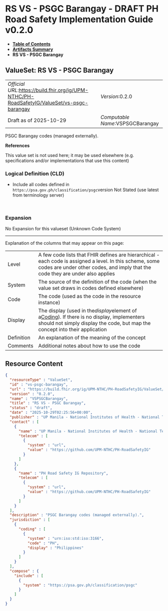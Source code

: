 # RS VS - PSGC Barangay - DRAFT PH Road Safety Implementation Guide v0.2.0

* [**Table of Contents**](toc.md)
* [**Artifacts Summary**](artifacts.md)
* **RS VS - PSGC Barangay**

## ValueSet: RS VS - PSGC Barangay 

| | |
| :--- | :--- |
| *Official URL*:https://build.fhir.org/ig/UPM-NTHC/PH-RoadSafetyIG/ValueSet/vs-psgc-barangay | *Version*:0.2.0 |
| Draft as of 2025-10-29 | *Computable Name*:VSPSGCBarangay |

 
PSGC Barangay codes (managed externally). 

 **References** 

This value set is not used here; it may be used elsewhere (e.g. specifications and/or implementations that use this content)

### Logical Definition (CLD)

* Include all codes defined in `https://psa.gov.ph/classification/psgc`version Not Stated (use latest from terminology server)

 

### Expansion

No Expansion for this valueset (Unknown Code System)

-------

 Explanation of the columns that may appear on this page: 

| | |
| :--- | :--- |
| Level | A few code lists that FHIR defines are hierarchical - each code is assigned a level. In this scheme, some codes are under other codes, and imply that the code they are under also applies |
| System | The source of the definition of the code (when the value set draws in codes defined elsewhere) |
| Code | The code (used as the code in the resource instance) |
| Display | The display (used in the*display*element of a[Coding](http://hl7.org/fhir/R4/datatypes.html#Coding)). If there is no display, implementers should not simply display the code, but map the concept into their application |
| Definition | An explanation of the meaning of the concept |
| Comments | Additional notes about how to use the code |



## Resource Content

```json
{
  "resourceType" : "ValueSet",
  "id" : "vs-psgc-barangay",
  "url" : "https://build.fhir.org/ig/UPM-NTHC/PH-RoadSafetyIG/ValueSet/vs-psgc-barangay",
  "version" : "0.2.0",
  "name" : "VSPSGCBarangay",
  "title" : "RS VS - PSGC Barangay",
  "status" : "draft",
  "date" : "2025-10-29T02:25:56+00:00",
  "publisher" : "UP Manila - National Institutes of Health - National Telehealth Center",
  "contact" : [
    {
      "name" : "UP Manila - National Institutes of Health - National Telehealth Center",
      "telecom" : [
        {
          "system" : "url",
          "value" : "https://github.com/UPM-NTHC/PH-RoadSafetyIG"
        }
      ]
    },
    {
      "name" : "PH Road Safety IG Repository",
      "telecom" : [
        {
          "system" : "url",
          "value" : "https://github.com/UPM-NTHC/PH-RoadSafetyIG"
        }
      ]
    }
  ],
  "description" : "PSGC Barangay codes (managed externally).",
  "jurisdiction" : [
    {
      "coding" : [
        {
          "system" : "urn:iso:std:iso:3166",
          "code" : "PH",
          "display" : "Philippines"
        }
      ]
    }
  ],
  "compose" : {
    "include" : [
      {
        "system" : "https://psa.gov.ph/classification/psgc"
      }
    ]
  }
}

```
